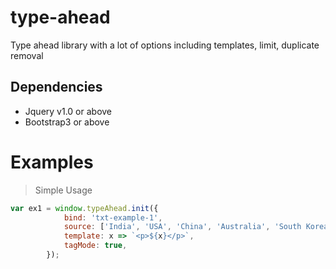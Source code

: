 # type-ahead #
Type ahead library with a lot of options including templates, limit, duplicate removal

## Dependencies ##

- Jquery v1.0 or above
- Bootstrap3 or above

# Examples #

> Simple Usage 
```javascript
var ex1 = window.typeAhead.init({
            bind: 'txt-example-1',
            source: ['India', 'USA', 'China', 'Australia', 'South Korea', 'Japan', 'United kingdom'],
            template: x => `<p>${x}</p>`,
            tagMode: true,
        });
```
